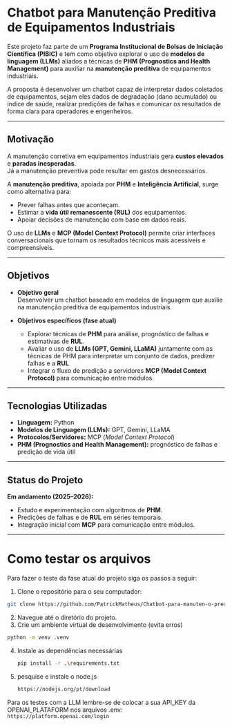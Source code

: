 # Chatbot para Manutenção Preditiva de Equipamentos Industriais

Este projeto faz parte de um **Programa Institucional de Bolsas de Iniciação Científica (PIBIC)** e tem como objetivo explorar o uso de **modelos de linguagem (LLMs)** aliados a técnicas de **PHM (Prognostics and Health Management)** para auxiliar na **manutenção preditiva** de equipamentos industriais.  

A proposta é desenvolver um chatbot capaz de interpretar dados coletados de equipamentos, sejam eles dados de degradação (dano acumulado) ou índice de saúde, realizar predições de falhas e comunicar os resultados de forma clara para operadores e engenheiros.  

---

## Motivação

A manutenção corretiva em equipamentos industriais gera **custos elevados** e **paradas inesperadas**.  
Já a manutenção preventiva pode resultar em gastos desnecessários.  

A **manutenção preditiva**, apoiada por **PHM** e **Inteligência Artificial**, surge como alternativa para:  

- Prever falhas antes que aconteçam.  
- Estimar a **vida útil remanescente (RUL)** dos equipamentos.  
- Apoiar decisões de manutenção com base em dados reais.  

O uso de **LLMs** e **MCP (Model Context Protocol)** permite criar interfaces conversacionais que tornam os resultados técnicos mais acessíveis e compreensíveis.  

---

## Objetivos

- **Objetivo geral**  
  Desenvolver um chatbot baseado em modelos de linguagem que auxilie na manutenção preditiva de equipamentos industriais.  

- **Objetivos específicos (fase atual)**  
  - Explorar técnicas de **PHM** para análise, prognóstico de falhas e estimativas de **RUL**.  
  - Avaliar o uso de **LLMs (GPT, Gemini, LLaMA)** juntamente com as técnicas de PHM para interpretar um conjunto de dados, predizer falhas e a **RUL**
  - Integrar o fluxo de predição a servidores **MCP (Model Context Protocol)** para comunicação entre módulos.  

---

## Tecnologias Utilizadas

- **Linguagem:** Python  
- **Modelos de Linguagem (LLMs):** GPT, Gemini, LLaMA  
- **Protocolos/Servidores:** MCP (*Model Context Protocol*)  
- **PHM (Prognostics and Health Management):** prognóstico de falhas e predição de vida útil  

---

## Status do Projeto

  **Em andamento (2025–2026):**  
- Estudo e experimentação com algoritmos de **PHM**.  
- Predições de falhas e de **RUL** em séries temporais.  
- Integração inicial com **MCP** para comunicação entre módulos.  
---

# Como testar os arquivos
Para fazer o teste da fase atual do projeto siga os passos a seguir:
  1. Clone o repositório para o seu computador:
   ```bash
   git clone https://github.com/PatrickMatheus/Chatbot-para-manuten-o-preditiva-de-equipamentos-industriais.git
   ```
  2. Navegue até o diretório do projeto.
  3. Crie um ambiente virtual de desenvolvimento (evita erros)
   ```bash
   python -m venv .venv
  ```
  4. Instale as dependências necessárias
     ``` bash
     pip install -r .\requirements.txt
     ```
  5. pesquise e instale o node.js
     ``` bash
     https://nodejs.org/pt/download
     ```
   Para os testes com a LLM lembre-se de colocar a sua API_KEY da OPENAI_PLATAFORM nos arquivos .env:
    ```
    https://platform.openai.com/login
    ```
